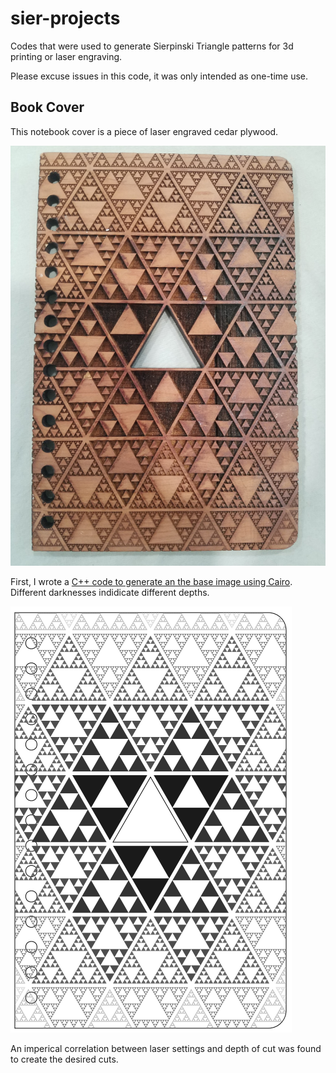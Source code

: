 # sier-projects
Codes that were used to generate Sierpinski Triangle patterns for 3d printing or laser engraving.

Please excuse issues in this code, it was only intended as one-time use.

## Book Cover
This notebook cover is a piece of laser engraved cedar plywood.

![Final Book Cover](https://github.com/ericbumbalough/sier-projects/blob/main/finished%20cover.jpg)

First, I wrote a [C++ code to generate an the base image using Cairo](https://github.com/ericbumbalough/sier-projects/blob/main/Entourage%20Book%20Cover.cpp). Different darknesses indidicate different depths.

![Laser Engraving Image](https://github.com/ericbumbalough/sier-projects/blob/main/cover.png)

An imperical correlation between laser settings and depth of cut was found to create the desired cuts.
